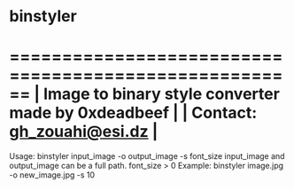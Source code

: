 # binstyler
======================================================
| Image to binary style converter made by 0xdeadbeef |
| Contact: gh_zouahi@esi.dz                          |
======================================================

Usage: binstyler input_image -o output_image -s font_size
       input_image and output_image can be a full path.
       font_size > 0
       Example: binstyler image.jpg -o new_image.jpg -s 10
